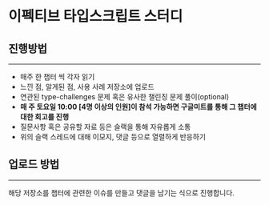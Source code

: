 # 이펙티브 타입스크립트 스터디

## 진행방법

---

- 매주 한 챕터 씩 각자 읽기
- 느낀 점, 알게된 점, 사용 사례 저장소에 업로드
- 연관된 type-challenges 문제 혹은 유사한 챌린징 문제 풀이(optional)
- **매 주 토요일 10:00 [4명 이상의 인원]이 참석 가능하면 구글미트를 통해 그 챕터에 대한 회고를 진행**
- 질문사항 혹은 공유할 자료 등은 슬랙을 통해 자유롭게 소통
- 위의 슬랙 스레드에 대해 이모지, 댓글 등으로 열렬하게 반응하기

## 업로드 방법

---

해당 저장소를 챕터에 관련한 이슈를 만들고 댓글을 남기는 식으로 진행합니다.
